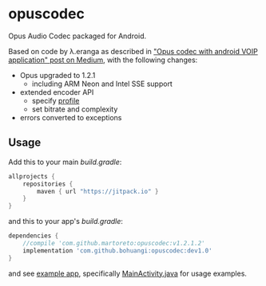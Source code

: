 # opuscodec

Opus Audio Codec packaged for Android.

Based on code by λ.eranga as described in ["Opus codec with android VOIP application" post on Medium](https://medium.com/@itseranga/opus-codec-for-android-voip-application-7cfe7cd3dd9b),
with the following changes:

- Opus upgraded to 1.2.1
  - including ARM Neon and Intel SSE support
- extended encoder API
  - specify [profile](https://opus-codec.org/docs/opus_api-1.2/group__opus__encoder.html#gaa89264fd93c9da70362a0c9b96b9ca88)
  - set bitrate and complexity
- errors converted to exceptions

## Usage

Add this to your main _build.gradle_:
```gradle
allprojects {
    repositories {
        maven { url "https://jitpack.io" }
    }
}
```

and this to your app's _build.gradle_:

```gradle
dependencies {
    //compile 'com.github.martoreto:opuscodec:v1.2.1.2'
    implementation 'com.github.bohuangi:opuscodec:dev1.0'
}
```

and see [example app](example/), specifically [MainActivity.java](example/app/src/main/java/com/github/martoreto/opuscodecexample/MainActivity.java) for usage examples.
